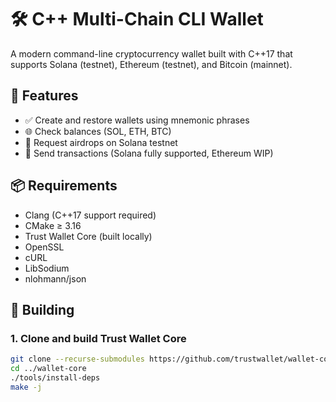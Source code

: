 # 🛠️ C++ Multi-Chain CLI Wallet

A modern command-line cryptocurrency wallet built with C++17 that supports Solana (testnet), Ethereum (testnet), and Bitcoin (mainnet).

## 🚀 Features

- ✅ Create and restore wallets using mnemonic phrases
- 🌐 Check balances (SOL, ETH, BTC)
- 🎁 Request airdrops on Solana testnet
- 💸 Send transactions (Solana fully supported, Ethereum WIP)

## 📦 Requirements

- Clang (C++17 support required)
- CMake ≥ 3.16
- Trust Wallet Core (built locally)
- OpenSSL
- cURL
- LibSodium
- nlohmann/json

## 🔧 Building

### 1. Clone and build Trust Wallet Core

```bash
git clone --recurse-submodules https://github.com/trustwallet/wallet-core ../wallet-core
cd ../wallet-core
./tools/install-deps
make -j
